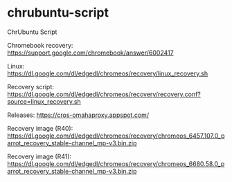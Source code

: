 chrubuntu-script
================

ChrUbuntu Script

Chromebook recovery:
https://support.google.com/chromebook/answer/6002417

Linux:
https://dl.google.com/dl/edgedl/chromeos/recovery/linux_recovery.sh

Recovery script:
https://dl.google.com/dl/edgedl/chromeos/recovery/recovery.conf?source=linux_recovery.sh

Releases:
https://cros-omahaproxy.appspot.com/

Recovery image (R40):
https://dl.google.com/dl/edgedl/chromeos/recovery/chromeos_6457.107.0_parrot_recovery_stable-channel_mp-v3.bin.zip

Recovery image (R41):
https://dl.google.com/dl/edgedl/chromeos/recovery/chromeos_6680.58.0_parrot_recovery_stable-channel_mp-v3.bin.zip
